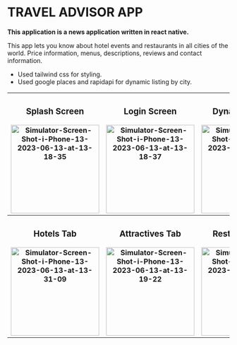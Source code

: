 <h1>TRAVEL ADVISOR APP</h1>

<b>This application is a news application written in react native.</b>

<p>
  This app lets you know about hotel events and restaurants in all cities of the world. Price information, menus, descriptions, reviews and contact information.
</p>

<ul>
  <li>Used tailwind css for styling.</li>
  <li>Used google places and rapidapi for dynamic listing by city.</li>
</ul>

<table>
  <tr>
    <th>
      <h3>Splash Screen</h3>
      <a href="https://ibb.co/6b5b3pD"><img src="https://i.ibb.co/Npzp8kW/Simulator-Screen-Shot-i-Phone-13-2023-06-13-at-13-18-35.png" width="200px" height="auto" alt="Simulator-Screen-Shot-i-Phone-13-2023-06-13-at-13-18-35" border="0"></a>
    </th>
    <th>
      <h3>Login Screen</h3>
      <a href="https://ibb.co/Kx44yDw"><img src="https://i.ibb.co/pjVVXQy/Simulator-Screen-Shot-i-Phone-13-2023-06-13-at-13-18-37.png" width="200px" height="auto" alt="Simulator-Screen-Shot-i-Phone-13-2023-06-13-at-13-18-37" border="0"></a>
    </th>
    <th>
      <h3>Dynamic Search</h3>
      <a href="https://ibb.co/hZ2n4XJ"><img src="https://i.ibb.co/WPBdMD4/Simulator-Screen-Shot-i-Phone-13-2023-06-13-at-13-40-42.png" width="200px" height="auto" alt="Simulator-Screen-Shot-i-Phone-13-2023-06-13-at-13-40-42" border="0"></a>
    </th>
  </tr>
  <tr>
    <th>
      <h3>Hotels Tab</h3>
      <a href="https://ibb.co/mhFjsVv"><img src="https://i.ibb.co/zPHMcT8/Simulator-Screen-Shot-i-Phone-13-2023-06-13-at-13-31-09.png" width="200px" height="auto" alt="Simulator-Screen-Shot-i-Phone-13-2023-06-13-at-13-31-09" border="0"></a>
    </th>
    <th>
      <h3>Attractives Tab</h3>
      <a href="https://ibb.co/0MWsGLK"><img src="https://i.ibb.co/tsNLJ6z/Simulator-Screen-Shot-i-Phone-13-2023-06-13-at-13-19-22.png" width="200px" height="auto" alt="Simulator-Screen-Shot-i-Phone-13-2023-06-13-at-13-19-22" border="0"></a>
    </th>
    <th>
      <h3>Restaurants Tab</h3>
      <a href="https://ibb.co/xKZBsQG"><img src="https://i.ibb.co/hx04MvH/Simulator-Screen-Shot-i-Phone-13-2023-06-13-at-13-18-48.png" width="200px" height="auto" alt="Simulator-Screen-Shot-i-Phone-13-2023-06-13-at-13-18-48" border="0"></a>
    </th>
    <th>
      <h3>Detail Screen</h3>
      <a href="https://ibb.co/qrbL0k0"><img src="https://i.ibb.co/717xg2g/Simulator-Screen-Shot-i-Phone-13-2023-06-13-at-13-19-04.png" width="200px" height="auto" alt="Simulator-Screen-Shot-i-Phone-13-2023-06-13-at-13-19-04" border="0"></a>
    </th>
  </tr>
</table>
